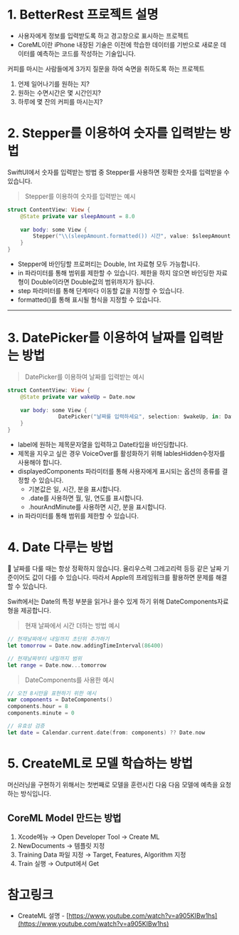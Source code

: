 ﻿
# 1. BetterRest 프로젝트 설명

-   사용자에게 정보를 입력받도록 하고 경고창으로 표시하는 프로젝트
-   CoreML이란 iPhone 내장된 기술은 이전에 학습한 데이터를 기반으로 새로운 데이터를 예측하는 코드를 작성하는 기술입니다.

커피를 마시는 사람들에게 3가지 질문을 하여 숙면을 취하도록 하는 프로젝트

1.  언제 일어나기를 원하는 지?
2.  원하는 수면시간은 몇 시간인지?
3.  하루에 몇 잔의 커피를 마시는지?

# 2. Stepper를 이용하여 숫자를 입력받는 방법

SwiftUI에서 숫자를 입력받는 방법 중 Stepper를 사용하면 정확한 숫자를 입력받을 수 있습니다.

> Stepper를 이용하여 숫자를 입력받는 예시

```swift
struct ContentView: View {
    @State private var sleepAmount = 8.0
    
    var body: some View {
        Stepper("\\(sleepAmount.formatted()) 시간", value: $sleepAmount, in: 4...12, step: 0.25)
    }
}

```

-   Stepper에 바인딩할 프로퍼티는 Double, Int 자료형 모두 가능합니다.
-   in 파라미터를 통해 범위를 제한할 수 있습니다. 제한을 하지 않으면 바인딩한 자료형이 Double이라면 Double값의 범위까지가 됩니다.
-   step 파라미터를 통해 단계마다 이동할 값을 지정할 수 있습니다.
-   formatted()를 통해 표시될 형식을 지정할 수 있습니다.

----------

# 3. DatePicker를 이용하여 날짜를 입력받는 방법

> DatePicker를 이용하여 날짜를 입력받는 예시

```swift
struct ContentView: View {
    @State private var wakeUp = Date.now
    
    var body: some View {
				DatePicker("날짜를 입력하세요", selection: $wakeUp, in: Date.now..., displayedComponents: .date)
    }
}

```

-   label에 원하는 제목문자열을 입력하고 Date타입을 바인딩합니다.
-   제목을 지우고 싶은 경우 VoiceOver를 활성화하기 위해 lablesHidden수정자를 사용해야 합니다.
-   displayedComponents 파라미터를 통해 사용자에게 표시되는 옵션의 종류를 결정할 수 있습니다.
    -   기본값은 일, 시간, 분을 표시합니다.
    -   .date를 사용하면 월, 일, 연도를 표시합니다.
    -   .hourAndMinute를 사용하면 시간, 분을 표시합니다.
-   in 파라미터를 통해 범위를 제한할 수 있습니다.

# 4. Date 다루는 방법

🚨 날짜를 다룰 때는 항상 정확하지 않습니다. 율리우스력 그레고리력 등등 같은 날짜 기준이어도 값이 다를 수 있습니다. 따라서 Apple의 프레임워크를 활용하면 문제를 해결할 수 있습니다.

Swift에서는 Date의 특정 부분을 읽거나 쓸수 있게 하기 위해 DateComponents자료형을 제공합니다.

> 현재 날짜에서 시간 더하는 방법 예시

```swift
// 현재날짜에서 내일까지 초단위 추가하기
let tomorrow = Date.now.addingTimeInterval(86400)

// 현재날짜부터 내일까지 범위
let range = Date.now...tomorrow

```

> DateComponents를 사용한 예시

```swift
// 오전 8시만을 표현하기 위한 예시
var components = DateComponents()
components.hour = 8
components.minute = 0

// 유효성 검증
let date = Calendar.current.date(from: components) ?? Date.now

```

# 5. CreateML로 모델 학습하는 방법

머신러닝을 구현하기 위해서는 첫번째로 모델을 훈련시킨 다움 다음 모델에 예측을 요청하는 방식입니다.

## CoreML Model 만드는 방법

1.  Xcode메뉴 → Open Developer Tool → Create ML
2.  NewDocuments → 템플릿 지정
3.  Training Data 파일 지정 → Target, Features, Algorithm 지정
4.  Train 실행 → Output에서 Get

# 참고링크

-   CreateML 설명 - [](https://www.youtube.com/watch?v=a905KIBw1hs)[https://www.youtube.com/watch?v=a905KIBw1hs](https://www.youtube.com/watch?v=a905KIBw1hs)

